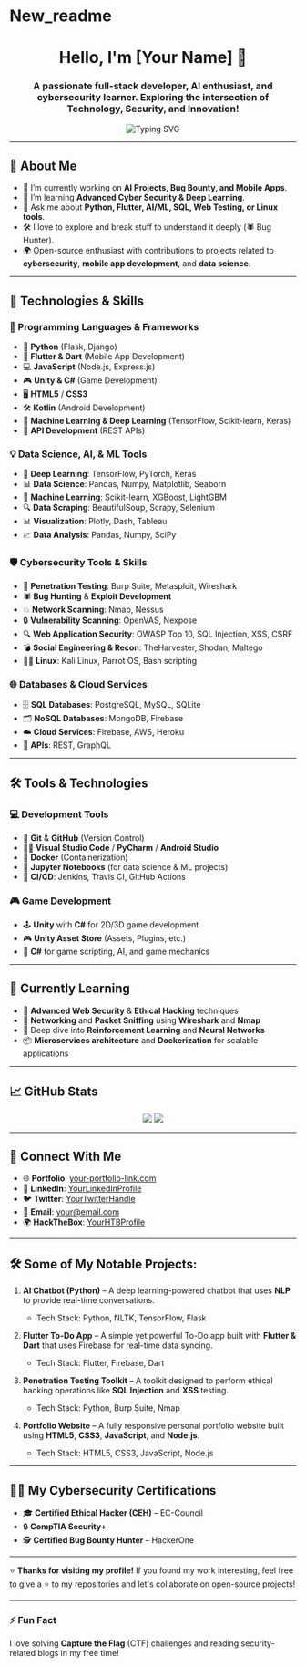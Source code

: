 # New_readme

<h1 align="center">Hello, I'm [Your Name] 👋</h1>
<h3 align="center">A passionate full-stack developer, AI enthusiast, and cybersecurity learner. Exploring the intersection of Technology, Security, and Innovation!</h3>

<p align="center">
  <img src="https://readme-typing-svg.demolab.com?font=Fira+Code&size=24&pause=1000&color=58A6FF¢er=true&vCenter=true&width=435&lines=Python+%7C+Flutter+%7C+AI+%7C+Cybersecurity+%7C+Full-Stack+Developer" alt="Typing SVG" />
</p>

---

## 🧠 About Me

- 🔭 I’m currently working on **AI Projects, Bug Bounty, and Mobile Apps**.
- 🌱 I’m learning **Advanced Cyber Security & Deep Learning**.
- 💬 Ask me about **Python, Flutter, AI/ML, SQL, Web Testing, or Linux tools**.
- 🛠️ I love to explore and break stuff to understand it deeply (🕷️ Bug Hunter).
- 🌍 Open-source enthusiast with contributions to projects related to **cybersecurity**, **mobile app development**, and **data science**.

---

## 🚀 Technologies & Skills

### 🔧 Programming Languages & Frameworks

- 🐍 **Python** (Flask, Django)
- 📱 **Flutter & Dart** (Mobile App Development)
- 💻 **JavaScript** (Node.js, Express.js)
- 🎮 **Unity & C#** (Game Development)
- 🖥️ **HTML5** / **CSS3**
- 🛠️ **Kotlin** (Android Development)
- 🧠 **Machine Learning & Deep Learning** (TensorFlow, Scikit-learn, Keras)
- 🔗 **API Development** (REST APIs)
  
### 💡 Data Science, AI, & ML Tools

- 🧬 **Deep Learning**: TensorFlow, PyTorch, Keras
- 📊 **Data Science**: Pandas, Numpy, Matplotlib, Seaborn
- 🤖 **Machine Learning**: Scikit-learn, XGBoost, LightGBM
- 🔍 **Data Scraping**: BeautifulSoup, Scrapy, Selenium
- 📊 **Visualization**: Plotly, Dash, Tableau
- 📈 **Data Analysis**: Pandas, Numpy, SciPy

### 🛡️ Cybersecurity Tools & Skills

- 🔐 **Penetration Testing**: Burp Suite, Metasploit, Wireshark
- 🕷️ **Bug Hunting** & **Exploit Development**
- 💥 **Network Scanning**: Nmap, Nessus
- 🔒 **Vulnerability Scanning**: OpenVAS, Nexpose
- 🔍 **Web Application Security**: OWASP Top 10, SQL Injection, XSS, CSRF
- 💣 **Social Engineering & Recon**: TheHarvester, Shodan, Maltego
- 🧑‍💻 **Linux**: Kali Linux, Parrot OS, Bash scripting

### 🌐 Databases & Cloud Services

- 🗄️ **SQL Databases**: PostgreSQL, MySQL, SQLite
- 🗂️ **NoSQL Databases**: MongoDB, Firebase
- ☁️ **Cloud Services**: Firebase, AWS, Heroku
- 🔗 **APIs**: REST, GraphQL

---

## 🛠️ Tools & Technologies

### 💻 Development Tools

- 🔧 **Git** & **GitHub** (Version Control)
- 🧑‍💻 **Visual Studio Code** / **PyCharm** / **Android Studio**
- 🔄 **Docker** (Containerization)
- 🧰 **Jupyter Notebooks** (for data science & ML projects)
- 🚀 **CI/CD**: Jenkins, Travis CI, GitHub Actions

### 🎮 Game Development

- 🕹️ **Unity** with **C#** for 2D/3D game development
- 🎮 **Unity Asset Store** (Assets, Plugins, etc.)
- 🎯 **C#** for game scripting, AI, and game mechanics

---

## 🌱 Currently Learning

- 🔐 **Advanced Web Security** & **Ethical Hacking** techniques
- 📡 **Networking** and **Packet Sniffing** using **Wireshark** and **Nmap**
- 🤖 Deep dive into **Reinforcement Learning** and **Neural Networks**
- 📦 **Microservices architecture** and **Dockerization** for scalable applications

---

## 📈 GitHub Stats

<p align="center">
  <img src="https://github-readme-stats.vercel.app/api?username=your-github-username&show_icons=true&theme=radical" />
  <img src="https://github-readme-stats.vercel.app/api/top-langs/?username=your-github-username&layout=compact&theme=radical" />
</p>

---

## 💬 Connect With Me

- 🌐 **Portfolio**: [your-portfolio-link.com](#)
- 💼 **LinkedIn**: [YourLinkedInProfile](#)
- 🐦 **Twitter**: [YourTwitterHandle](#)
- 📧 **Email**: your@email.com
- 🌍 **HackTheBox**: [YourHTBProfile](#)

---

## 🛠️ Some of My Notable Projects:

1. **AI Chatbot (Python)** – A deep learning-powered chatbot that uses **NLP** to provide real-time conversations.
   - Tech Stack: Python, NLTK, TensorFlow, Flask

2. **Flutter To-Do App** – A simple yet powerful To-Do app built with **Flutter & Dart** that uses Firebase for real-time data syncing.
   - Tech Stack: Flutter, Firebase, Dart

3. **Penetration Testing Toolkit** – A toolkit designed to perform ethical hacking operations like **SQL Injection** and **XSS** testing.
   - Tech Stack: Python, Burp Suite, Nmap

4. **Portfolio Website** – A fully responsive personal portfolio website built using **HTML5**, **CSS3**, **JavaScript**, and **Node.js**.
   - Tech Stack: HTML5, CSS3, JavaScript, Node.js

---

## 🧑‍💻 My Cybersecurity Certifications

- 🎓 **Certified Ethical Hacker (CEH)** – EC-Council
- 🔒 **CompTIA Security+**
- 🕵️ **Certified Bug Bounty Hunter** – HackerOne

---

⭐ **Thanks for visiting my profile!** If you found my work interesting, feel free to give a ⭐ to my repositories and let's collaborate on open-source projects! 

---

### ⚡ Fun Fact
I love solving **Capture the Flag** (CTF) challenges and reading security-related blogs in my free time!

